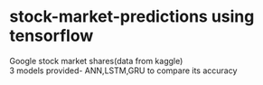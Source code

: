 # stock-market-predictions using tensorflow
Google stock market shares(data from kaggle)  
3 models provided- ANN,LSTM,GRU to compare its accuracy  


#
